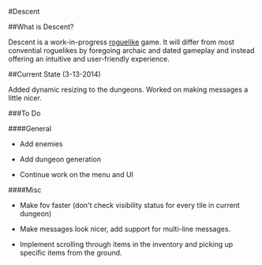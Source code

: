 #Descent

##What is Descent?

Descent is a work-in-progress [roguelike](http://en.wikipedia.org/wiki/Roguelike) game. It will differ from most convential roguelikes by foregoing archaic and dated gameplay and instead offering an intuitive and user-friendly experience.

##Current State (3-13-2014)

Added dynamic resizing to the dungeons. Worked on making messages a little nicer.

###To Do

####General

- Add enemies

- Add dungeon generation

- Continue work on the menu and UI

####Misc

- Make fov faster (don't check visibility status for every tile in current dungeon)

- Make messages look nicer, add support for multi-line messages.

- Implement scrolling through items in the inventory and picking up specific items from the ground.